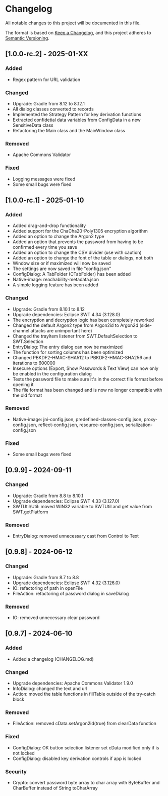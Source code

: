 # Changelog

All notable changes to this project will be documented in this file.

The format is based on [Keep a Changelog](https://keepachangelog.com/en/1.1.0/),
and this project adheres to [Semantic Versioning](https://semver.org/spec/v2.0.0.html).

## [1.0.0-rc.2] - 2025-01-XX

### Added

- Regex pattern for URL validation

### Changed

- Upgrade: Gradle from 8.12 to 8.12.1
- All dialog classes converted to records
- Implemented the Strategy Pattern for key derivation functions
- Extracted confidetial data variables from ConfigData in a new SensitiveData class
- Refactoring the Main class and the MainWindow class

### Removed

- Apache Commons Validator

### Fixed

- Logging messages were fixed
- Some small bugs were fixed

## [1.0.0-rc.1] - 2025-01-10

### Added

- Added drag-and-drop functionality
- Added support for the ChaCha20-Poly1305 encryption algorithm
- Added an option to change the Argon2 type
- Added an option that prevents the password from having to be confirmed every time you save
- Added an option to change the CSV divider (use with caution)
- Added an option to change the font of the table or dialogs, not both
- Window size or if maximized will now be saved
- The settings are now saved in file "config.json"
- ConfigDialog: A TabFolder (CTabFolder) has been added
- Native-image: reachability-metadata.json
- A simple logging feature has been added

### Changed

- Upgrade: Gradle from 8.10.1 to 8.12
- Upgrade dependencies: Eclipse SWT 4.34 (3.128.0)
- The encryption and decryption logic has been completely reworked
- Changed the default Argon2 type from Argon2id to Argon2d (side-channel attacks are unimportant here)
- Changed the trayItem listener from SWT.DefaultSelection to SWT.Selection
- EntryDialog: The entry dialog can now be maximized
- The function for sorting columns has been optimized
- Changed PBKDF2-HMAC-SHA512 to PBKDF2-HMAC-SHA256 and iterations to 600000
- Insecure options (Export, Show Passwords & Text View) can now only be enabled in the configuration dialog
- Tests the password file to make sure it's in the correct file format before opening it
- The file format has been changed and is now no longer compatible with the old format

### Removed

- Native-image: jni-config.json, predefined-classes-config.json, proxy-config.json, reflect-config.json, resource-config.json, serialization-config.json

### Fixed

- Some small bugs were fixed

## [0.9.9] - 2024-09-11

### Changed

- Upgrade: Gradle from 8.8 to 8.10.1
- Upgrade dependencies: Eclipse SWT 4.33 (3.127.0)
- SWTUtil/Util: moved WIN32 variable to SWTUtil and get value from SWT.getPlatform

### Removed

- EntryDialog: removed unnecessary cast from Control to Text

## [0.9.8] - 2024-06-12

### Changed

- Upgrade: Gradle from 8.7 to 8.8
- Upgrade dependencies: Eclipse SWT 4.32 (3.126.0)
- IO: refactoring of path in openFile
- FileAction: refactoring of password dialog in saveDialog

### Removed

- IO: removed unnecessary clear password

## [0.9.7] - 2024-06-10

### Added

- Added a changelog (CHANGELOG.md)

### Changed

- Upgrade dependencies: Apache Commons Validator 1.9.0
- InfoDialog: changed the text and url
- Action: moved the table functions in fillTable outside of the try-catch block

### Removed

- FileAction: removed cData.setArgon2id(true) from clearData function

### Fixed

- ConfigDialog: OK button selection listener set cData modified only if is not locked
- ConfigDialog: disabled key derivation controls if app is locked

### Security

- Crypto: convert password byte array to char array with ByteBuffer and CharBuffеr instead of String toCharArray
